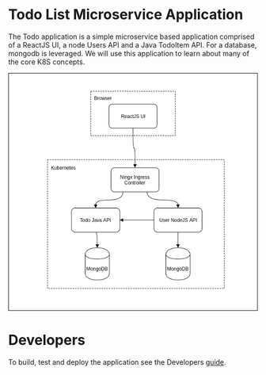 # Todo List Microservice Application #

The Todo application is a simple microservice based application comprised of a ReactJS UI, a node Users API and a Java TodoItem API.  For a database, mongodb is leveraged.  We will use this application to learn about many of the core K8S concepts.

![Todo app architecture](./todo-app.png)

# Developers #

To build, test and deploy the application see the Developers [guide](./DEV-README.md).